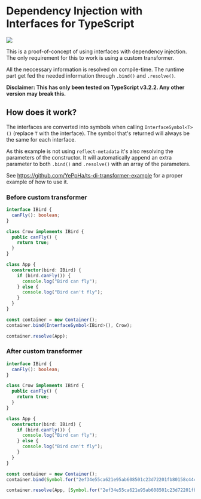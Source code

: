 # Dependency Injection with Interfaces for TypeScript
[![](https://img.shields.io/npm/v/ts-di-transformer.svg?style=flat)](https://npmjs.com/package/ts-di-transformer)

This is a proof-of-concept of using interfaces with dependency injection. The
only requirement for this to work is using a custom transformer.

All the neccessary information is resolved on compile-time. The runtime part get
fed the needed information through `.bind()` and `.resolve()`.

__Disclaimer: This has only been tested on TypeScript v3.2.2. Any other version
may break this.__

## How does it work?
The interfaces are converted into symbols when calling `InterfaceSymbol<T>()`
(replace `T` with the interface). The symbol that's returned will always be the
same for each interface.

As this example is not using `reflect-metadata` it's also resolving the
parameters of the constructor. It will automatically append an extra parameter
to both `.bind()` and `.resolve()` with an array of the parameters.

See https://github.com/YePpHa/ts-di-transformer-example for a proper example of
how to use it.

### Before custom transformer
```TypeScript
interface IBird {
  canFly(): boolean;
}

class Crow implements IBird {
  public canFly() {
    return true;
  }
}

class App {
  constructor(bird: IBird) {
    if (bird.canFly()) {
      console.log("Bird can fly");
    } else {
      console.log("Bird can't fly");
    }
  }
}

const container = new Container();
container.bind(InterfaceSymbol<IBird>(), Crow);

container.resolve(App);
```

### After custom transformer
```TypeScript
interface IBird {
  canFly(): boolean;
}

class Crow implements IBird {
  public canFly() {
    return true;
  }
}

class App {
  constructor(bird: IBird) {
    if (bird.canFly()) {
      console.log("Bird can fly");
    } else {
      console.log("Bird can't fly");
    }
  }
}

const container = new Container();
container.bind(Symbol.for("2ef34e55ca621e95ab608501c23d72201fb80158c44cbfe6d3d509d8d2a418d8"), Crow, []);

container.resolve(App, [Symbol.for("2ef34e55ca621e95ab608501c23d72201fb80158c44cbfe6d3d509d8d2a418d8")]);
```
